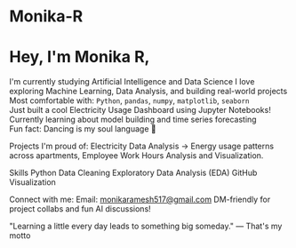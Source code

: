 # Monika-R
# Hey, I'm Monika R,

 I'm currently studying Artificial Intelligence and Data Science
 I love exploring Machine Learning, Data Analysis, and building real-world projects  
 Most comfortable with: `Python`, `pandas`, `numpy`, `matplotlib`, `seaborn`  
 Just built a cool Electricity Usage Dashboard using Jupyter Notebooks!  
 Currently learning about model building and time series forecasting  
 Fun fact: Dancing is my soul language 💫

 Projects I'm proud of:
       Electricity Data Analysis → Energy usage patterns across apartments,
       Employee Work Hours Analysis and Visualization.

  Skills
     Python
     Data Cleaning
     Exploratory Data Analysis (EDA)
     GitHub
     Visualization

 Connect with me:
      Email: monikaramesh517@gmail.com
      DM-friendly for project collabs and fun AI discussions!

"Learning a little every day leads to something big someday." — That's my motto

